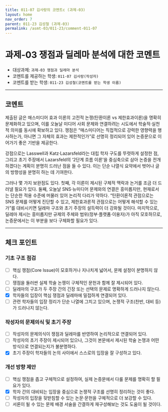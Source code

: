 ```yaml
---
title: 011-07 김사랑의 코멘트c (과제-03) 
layout: home
nav_order: 7
parent: 011-23 김성철 (과제-03)
permalink: /asmt-03/011-23/comment-011-07
---
```


# 과제-03 쟁점과 딜레마 분석에 대한 코멘트

- 대상과제: `과제-03 쟁점과 딜레마 분석`
- 코멘트를 제공하는 학생: `011-07 김사랑(작성자)` 
- 코멘트를 받는 학생: `011-23 김성철(코멘트를 받는 학생 이름)` 

---

## 코멘트

제출된 글은 매스미디어 효과 이론의 고전적 논쟁(탄환이론 vs 제한효과이론)을 명확히 문제화하고 있으며, 이를 오늘날 미디어 사회 문제와 연결하려는 시도에서 학술적·실천적 의미를 동시에 확보하고 있다. 쟁점은 “매스미디어는 직접적으로 강력한 영향력을 행사하는가, 아니면 그 자체의 효과는 제한적인가”로 선명히 정리되어 있어 논증문으로 이어가기 좋은 기반을 제공한다.

강점으로는 Lasswell과 Katz·Lazarsfeld라는 대립 학자 구도를 뚜렷하게 설정한 점, 그리고 초기 주장에서 Lazarsfeld의 ‘2단계 흐름 이론’을 중심축으로 삼아 논증을 전개하겠다는 계획이 분명히 드러난 점을 들 수 있다. 이는 단순 나열식 요약에서 벗어나 글의 방향성을 분명히 하는 데 기여한다.

그러나 몇 가지 보완점도 있다. 첫째, 각 이론이 제시된 구체적 맥락과 논거를 조금 더 드러낼 필요가 있다. 둘째, 오늘날 SNS·뉴미디어 문제와의 연결은 흥미롭지만, 현재로서는 단순한 적용 수준에 머물러 있어 논리적 다리가 약하다. “탄환이론적 관점으로는 SNS 문제를 어떻게 진단할 수 있고, 제한효과론적 관점으로는 어떻게 해석할 수 있는가”를 대비시키면 딜레마 구조와 초기 주장의 설득력이 더 강화될 것이다. 마지막으로, 딜레마 제시는 흥미롭지만 규제의 주체와 범위(정부·플랫폼·이용자)가 아직 모호하므로, 논증문에서는 이 부분을 보다 구체화할 필요가 있다.

---

## 체크 포인트

### **기초 구조 점검**
- [ ] 핵심 쟁점(Core Issue)이 모호하거나 지나치게 넓어서, 문제 설정이 분명하지 않다.
- [ ] 쟁점을 둘러싼 실제 학술 논쟁이 구체적인 문헌과 함께 잘 제시되어 있다.
- [ ] 딜레마의 구조가 두 주장 간의 긴장 또는 선택의 문제로 명확하게 드러나지 않는다.
- [x] 학자들의 입장이 핵심 쟁점과 딜레마에 밀접하게 연결되어 있다.
- [ ] 관련 학자들의 입장 정리가 단순 나열에 그치고 있으며, 논쟁적 구조(찬반, 대비 등)가 드러나지 않는다.

### **작성자의 문제의식 및 초기 주장**
- [ ] 작성자의 문제의식이 쟁점과 딜레마를 반영하여 논리적으로 연결되어 있다.
- [ ] 작성자의 초기 주장이 제시되어 있으나, 그것이 본문에서 제시된 학술 논쟁과 어떤 방식으로 연결되는지가 불분명하다.
- [x] 초기 주장이 학자들의 논의 사이에서 스스로의 입장을 잘 구성하고 있다.

### **개선 방향 제안**
- [ ] 핵심 쟁점을 좁고 구체적으로 설정하여, 실제 논증문에서 다룰 문제를 명확히 할 필요가 있다.
- [x] 학자 간의 대비되는 입장을 중심으로 논쟁적 구조를 선명히 정리하는 것이 좋다.
- [ ] 작성자의 입장을 뒷받침할 수 있는 논문·문헌을 구체적으로 더 보강할 수 있다.
- [ ] 서론이 될 수 있는 문제 배경 서술을 간결하게 재구성해보는 것도 도움이 될 것이다.
